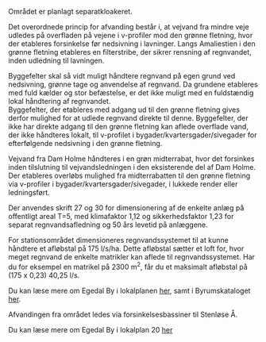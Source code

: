 Området er planlagt separatkloakeret.  
  
Det overordnede princip for afvanding består i, at vejvand fra mindre veje udledes på overfladen på vejene i v-profiler mod den grønne fletning, hvor der etableres forsinkelse før nedsivning i lavninger. Langs Amaliestien i den grønne fletning etableres en filterstribe, der sikrer rensning af regnvandet, inden udledning til lavningen.  
  
Byggefelter skal så vidt muligt håndtere regnvand på egen grund ved nedsivning, grønne tage og anvendelse af regnvand. Da grundene etableres med fuld kælder og stor befæstelse, er det ikke muligt med en fuldstændig lokal håndtering af regnvandet.  
Byggefelter, der etableres med adgang ud til den grønne fletning gives derfor mulighed for at udlede regnvand direkte til denne. Byggefelter, der ikke har direkte adgang til den grønne fletning kan aflede overflade vand, der ikke håndteres lokalt, til v-profilet i bygader/kvartersgader/sivegader for efterfølgende nedsivning i den grønne fletning.  
  
Vejvand fra Dam Holme håndteres i en grøn midterrabat, hvor det forsinkes inden tilslutning til vejvandsledningen i den eksisterende del af Dam Holme. Der etableres overløbs mulighed fra midterrabatten til den grønne fletning via v-profiler i bygader/kvartersgader/sivegader, i lukkede render eller ledningsført.  
  
Der anvendes skrift 27 og 30 for dimensionering af de enkelte anlæg på offentligt areal T=5, med klimafaktor 1,12 og sikkerhedsfaktor 1,23 for separat regnvandsafledning og 50 års levetid på anlæggene.  

For stationsområdet dimensioneres regnvandssystemet til at kunne håndtere et afløbstal på 175 l/s/ha.
Dette afløbstal sætter et loft for, hvor meget regnvand de enkelte matrikler kan aflede til regnvandssystemet.
Har du for eksempel en matrikel på 2300 m<sup>2</sup>, får du et maksimalt afløbstal på (175 x 0,23) 40,25 l/s.

Du kan læse mere om Egedal By i lokalplanen [her](http://soap.plansystem.dk/pdfarchive/20_1468898_APPROVED_1331629427247.pdf), samt i Byrumskataloget [her](http://www.egedalkommune.dk/media/1479581/14_endelig_web.pdf).
  
Afvandingen fra området ledes via forsinkelsesbassiner til Stenløse Å.  
  
Du kan læse mere om Egedal By i lokalplan 20 [her](http://soap.plansystem.dk/pdfarchive/20_1468898_APPROVED_1331629427247.pdf)
